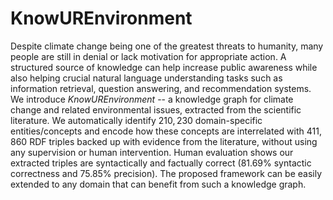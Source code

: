 # KnowUREnvironment
 
Despite climate change being one of the greatest threats to humanity, many people are still in denial or lack motivation for appropriate action. A structured source of knowledge can help increase public awareness while also helping crucial natural language understanding tasks such as information retrieval, question answering, and recommendation systems. We introduce <em>KnowUREnvironment</em> -- a knowledge graph for climate change and related environmental issues, extracted from the scientific literature. We automatically identify $`210,230`$ domain-specific entities/concepts and encode how these concepts are interrelated with $`411,860`$ RDF triples backed up with evidence from the literature, without using any supervision or human intervention. Human evaluation shows our extracted triples are syntactically and factually correct ($`81.69\%`$ syntactic correctness and $`75.85\%`$ precision). The proposed framework can be easily extended to any domain that can benefit from such a knowledge graph.
